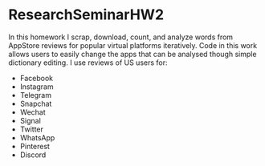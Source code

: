 # ResearchSeminarHW2
In this homework I scrap, download, count, and analyze words from AppStore reviews for popular virtual platforms iteratively. 
Code in this work allows users to easily change the apps that can be analysed though simple dictionary editing.
I use reviews of US users for:
- Facebook
- Instagram
- Telegram
- Snapchat
- Wechat
- Signal
- Twitter
- WhatsApp
- Pinterest
- Discord
